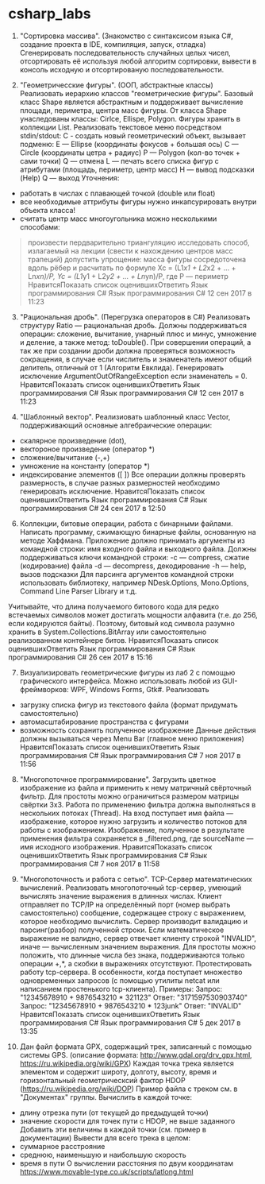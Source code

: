 # csharp_labs

1. "Сортировка массива".
(Знакомство с синтаксисом языка C#, создание проекта в IDE, компиляция, запуск, отладка)
Сгенерировать последовательность случайных целых чисел, отсортировать её 
используя любой алгоритм сортировки, вывести в консоль исходную и отсортированую
последовательности.

2. "Геометричесские фигуры".
(ООП, абстрактные классы)
Реализовать иерархию классов "геометрические фигуры".
Базовый класс Shape является абстрактным и поддерживает вычисление площади, периметра, центра масс фигуры. От класса Shape унаследованы классы: Cirlce, Ellispe, Polygon.
Фигуры хранить в коллекции List<Shape>.
Реализовать текстовое меню посредством stdin/stdout:
C - создать новый геометрический объект, вызывает подменю:
E — Ellipse (координаты фокусов + большая ось)
C — Circle (координаты цетра + радиус)
P — Polygon (кол-во точек + сами точки)
Q — отмена
L — печать всего списка фигур с атрибутами (площадь, периметр, центр масс)
H — вывод подсказки (Help)
Q — выход
Уточнения: 
* работать в числах с плавающей точкой (double или float)
* все необходимые аттрибуты фигуры нужно инкапсурировать внутри объекта класса!
* считать центр масс многоугольника можно несколькими способами:
> произвести пердварительно триангуляцию
> исследовать способ, излагаемый на лекции (свести к нахождению центров масс трапеций)
> допустить упрощение: масса фигуры сосредоточена вдоль рёбер и расчитать по формуле
Xc = (L1*x1 + L2*x2 + ... + Ln*xn)/P, Yc = (L1*y1 + L2*y2 + ... + Ln*yn)/P,
где P — периметр
НравитсяПоказать список оценившихОтветить
Язык программирования C#
Язык программирования C# 12 сен 2017 в 11:23

3. "Рациональная дробь". 
(Перегрузка операторов в С#)
Реализовать структуру Ratio — рациональная дробь.
Должны поддерживаться операции: сложение, вычитание, унарный плюс и минус,
умножение и деление, а также метод: toDouble(). При совершении операций, а так же при 
создании дроби должна проверяться возможность сокращения, в случае если числитель и 
знаменатель имеют общий делитель, отличный от 1 (Алгоритм Евклида). 
Генерировать исключение ArgumentOutOfRangeException если знаменатель = 0.
НравитсяПоказать список оценившихОтветить
Язык программирования C#
Язык программирования C# 12 сен 2017 в 11:23

4. "Шаблонный вектор".
Реализиовать шаблонный класс Vector<T>, поддерживающий основные алгебраические операции:
* скалярное произведение (dot), 
* вектороное произведение (оператор *)
* сложение/вычитание (-,+)
* умножение на константу (оператор *)
* индексирование элементов ([ ])
Все операции должны проверять размерность, в случае разных размерностей необходимо генерировать исключение.
НравитсяПоказать список оценившихОтветить
Язык программирования C#
Язык программирования C# 24 сен 2017 в 12:50

6. Коллекции, битовые операции, работа с бинарными файлами.
Написать программу, сжимающую бинарные файлы, основанную на методе Хаффмана.
Приложение должно принимать аргументы из командной строки: имя входного файла
и выходного файла.
Должны поддерживаться ключи командной строки:
-с — compress, сжатие (кодирование) файла
-d — decompress, декодирование
-h — help, вызов подсказки
Для парсинга аргументов командной строки использовать библиотеку, например
NDesk.Options, Mono.Options, Command Line Parser Library и т.д.

Учитывайте, что длина получаемого битового кода для редко встечаемых символов может достигать мощности алфавита (т.е. до 256, если кодируются байты). Поэтому, битовый код символа разумно хранить в System.Collections.BitArray или самостоятельно реализованном контейнере битов.
НравитсяПоказать список оценившихОтветить
Язык программирования C#
Язык программирования C# 26 сен 2017 в 15:16

7. Визуализировать геометрические фигуры из лаб 2 с помощью графического 
интерфейса. Можно использовать любой из GUI-фреймворков: WPF, Windows Forms, Gtk#.
Реализовать 
* загрузку списка фигур из текстового файла (формат придумать самостоятельно)
* автомасштабирование пространства с фигурами
* возможность сохранить полученное изображение
Данные действия должны вызываться через Menu Bar (главное меню приложения)
НравитсяПоказать список оценившихОтветить
Язык программирования C#
Язык программирования C# 7 ноя 2017 в 11:56

8. "Многопоточное программирование".
Загрузить цветное изображение из файла и применить к нему матричный свёрточный фильтр.
Для простоты можно ограничиться размером матрицы свёртки 3x3. Работа по применению фильтра должна
выполняться в нескольких потоках (Thread).
На вход поступает имя файла — изображение, которое нужно загрузить и количество потоков для работы с изображением. Изображение, полученное в результате применения фильтра сохраняется в <sourceName>_filtered.png, где sourceName — имя исходного изображения.
НравитсяПоказать список оценившихОтветить
Язык программирования C#
Язык программирования C# 7 ноя 2017 в 11:58

9. "Многопоточность и работа с сетью".
TCP-Сервер математических вычислений.
Реализовать многопоточный tcp-сервер, умеющий вычислять значение выражения в длинных числах.
Клиент отправляет по TCP/IP на определённый порт (номер выбрать самостоятельно) сообщение, содержащее строку с выражением, которое необходимо вычислить. Сервер производит валидацию и парсинг(разбор) полученной строки. Если математическое выражение не валидно, сервер отвечает клиенту строкой "INVALID", иначе — вычисленным значением выражения. Для простоты можно положить, что длинные числа без знака, поддерживаются только операции +,*, а скобки в выражениях отсутствуют.
Протестировать работу tcp-сервера. В особенности, когда поступает множество одновременных
запросов (с помощью утилиты netcat или написанием простенького tcp-клиента).
Примеры:
Запрос: "12345678910 + 9876543210 * 321123"
Ответ: "3171597530903740"
Запрос: "12345678910 + 9876543210 * 123junk"
Ответ: "INVALID"
НравитсяПоказать список оценившихОтветить
Язык программирования C#
Язык программирования C# 5 дек 2017 в 13:35

10. Дан файл формата GPX, содержащий трек, записанный с помощью системы GPS.
(описание формата: http://www.gdal.org/drv_gpx.html, https://ru.wikipedia.org/wiki/GPX)
Каждая точка трека является элементом <trkpt> </trkpt> и содержит широту, долготу,
высоту, время и горизонтальный геометрическсий фактор HDOP (https://ru.wikipedia.org/wiki/DOP)
Пример файла с треком см. в "Документах" группы.
Вычислить в каждой точке:
* длину отрезка пути (от текущей до предыдущей точки)
* значение скорости для точек пути с HDOP, не выше заданного
Добавить эти величины в <extensions> </extensions> каждой точки (см. пример в документации)
Вывести для всего трека в целом:
* суммарное расстрояние
* среднюю, наименьшую и наибольшую скорость
* время в пути
О вычислении расстояния по двум координатам https://www.movable-type.co.uk/scripts/latlong.html
